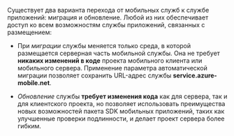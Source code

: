 Существует два варианта перехода от мобильных служб к службе приложений: миграция и обновление. Любой из них обеспечивает доступ ко всем возможностям службы приложений, связанных с размещением:

- При *миграции* службы меняется только среда, в которой размещается серверная часть мобильной службы. Она не требует **никаких изменений в коде** проекта мобильного клиента или мобильного сервера. Применение параметра автоматической миграции позволяет сохранить URL-адрес службы **service.azure-mobile.net**. 

- *Обновление* службы **требует изменения кода** как для сервера, так и для клиентского проекта, но позволяет использовать преимущества новых возможностей пакета SDK мобильных приложений, таких как улучшенные проверки подлинности, и делает проект сервера более гибким.

<!---HONumber=Nov15_HO3-->
